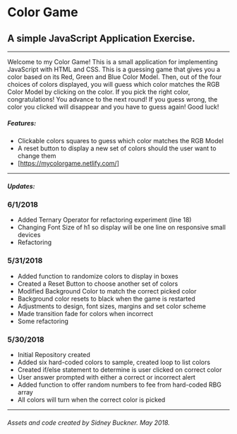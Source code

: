# Color Game
## A simple JavaScript Application Exercise.
---
Welcome to my Color Game! This is a small application for implementing JavaScript with HTML and CSS.
This is a guessing game that gives you a color based on its Red, Green and Blue Color Model. Then, out of the four choices of colors displayed, you will guess which color matches the RGB Color Model by clicking on the color. If you pick the right color, congratulations! You advance to the next round! If you guess wrong, the color you clicked will disappear and you have to guess again! Good luck!

##### Features:

+ Clickable colors squares to guess which color matches the RGB Model
+ A reset button to display a new set of colors should the user want to change them
+ [https://mycolorgame.netlify.com/]


---

##### Updates:

### 6/1/2018
+ Added Ternary Operator for refactoring experiment (line 18)
+ Changing Font Size of h1 so display will be one line on responsive small devices
+ Refactoring

### 5/31/2018
+ Added function to randomize colors to display in boxes
+ Created a Reset Button to choose another set of colors
+ Modified Background Color to match the correct picked color
+ Background color resets to black when the game is restarted
+ Adjustments to design, font sizes, margins and set color scheme
+ Made transition fade for colors when incorrect
+ Some refactoring

### 5/30/2018
+ Initial Repository created
+ Added six hard-coded colors to sample, created loop to list colors
+ Created if/else statement to determine is user clicked on correct color
+ User answer prompted with either a correct or incorrect alert
+ Added function to offer random numbers to fee from hard-coded RBG array
+ All colors will turn when the correct color is picked



---
###### Assets and code created by Sidney Buckner. May 2018.

